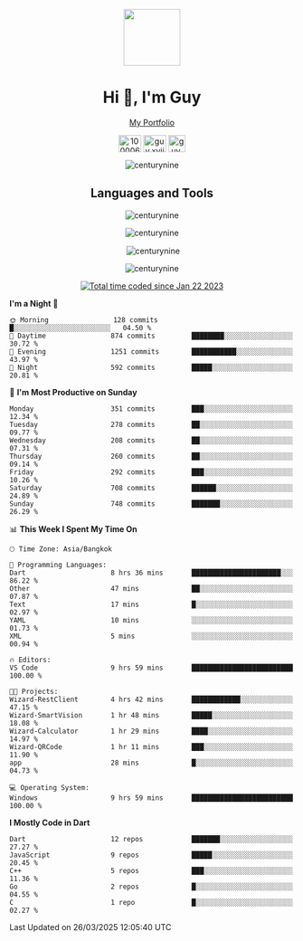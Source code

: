 
<p align="center"><a href="https://portfolio-nextjs-puce-omega.vercel.app/" traget="_blank"> <img src="https://user-images.githubusercontent.com/109062980/213915698-3e79c409-24f8-4471-a5f8-e7a842ad3a0a.gif" width="100" /> </a></p>
 
<h1 align="center">Hi 👋, I'm Guy</h1>
<p align="center"><a href="https://portfolio-nextjs-puce-omega.vercel.app/" traget="_blank"> My Portfolio </a></p>

<p align="center">
<a href="https://fb.com/100006608053988" target="blank"><img align="center" src="https://raw.githubusercontent.com/rahuldkjain/github-profile-readme-generator/master/src/images/icons/Social/facebook.svg" alt="100006608053988" height="30" width="40" /></a>
<a href="https://instagram.com/guy.xvii" target="blank"><img align="center" src="https://raw.githubusercontent.com/rahuldkjain/github-profile-readme-generator/master/src/images/icons/Social/instagram.svg" alt="guy.xvii" height="30" width="40" /></a>
<a href="mailto:lowlifeix@gmail.com" target="blank"><img align="center" src="https://user-images.githubusercontent.com/109062980/226533395-e26b601f-4b8f-456f-affd-55dc944b4149.png" alt="guy.xvii" height="30" width="30" /></a>
 
</p>

<p align="center"> <img src="https://komarev.com/ghpvc/?username=centurynine&label=Profile%20views&color=0e75b6&style=for-the-badge" alt="centurynine" /> </p>

<h2 align="center">Languages and Tools</h3>

<!-- https://skillicons.dev/ -->
<p align="center">
<img src="https://skillicons.dev/icons?i=react,nodejs,tailwind,mongodb,html,css,js,bootstrap,jquery,cloudflare,php,java,cpp,py,dart,flutter,firebase,androidstudio,git,github,linux,mysql,postman,nginx,express" alt="centurynine" /> 
</p>
 
<p align="center"><img align="center" src="https://github-readme-stats-sigma-five.vercel.app/api/top-langs?username=centurynine&show_icons=true&locale=en&layout=compact&theme=" alt="centurynine" /></p>

<p align="center">&nbsp;<img align="center" src="https://github-readme-stats-sigma-five.vercel.app/api?username=centurynine&show_icons=true&locale=en&theme=" alt="centurynine" /></p>

<p align="center"><img align="center" src="https://github-readme-streak-stats.herokuapp.com/?user=centurynine&theme=" alt="centurynine" /></p>
<p align="center">
<a href="https://wakatime.com/@9ded98d1-6308-4a11-a75a-63f31fdc4e7a"><img src="https://wakatime.com/badge/user/9ded98d1-6308-4a11-a75a-63f31fdc4e7a.svg" alt="Total time coded since Jan 22 2023" /></a>
  
<!--START_SECTION:waka-->
**I'm a Night 🦉** 

```text
🌞 Morning                128 commits         █░░░░░░░░░░░░░░░░░░░░░░░░   04.50 % 
🌆 Daytime                874 commits         ████████░░░░░░░░░░░░░░░░░   30.72 % 
🌃 Evening                1251 commits        ███████████░░░░░░░░░░░░░░   43.97 % 
🌙 Night                  592 commits         █████░░░░░░░░░░░░░░░░░░░░   20.81 % 
```
📅 **I'm Most Productive on Sunday** 

```text
Monday                   351 commits         ███░░░░░░░░░░░░░░░░░░░░░░   12.34 % 
Tuesday                  278 commits         ██░░░░░░░░░░░░░░░░░░░░░░░   09.77 % 
Wednesday                208 commits         ██░░░░░░░░░░░░░░░░░░░░░░░   07.31 % 
Thursday                 260 commits         ██░░░░░░░░░░░░░░░░░░░░░░░   09.14 % 
Friday                   292 commits         ███░░░░░░░░░░░░░░░░░░░░░░   10.26 % 
Saturday                 708 commits         ██████░░░░░░░░░░░░░░░░░░░   24.89 % 
Sunday                   748 commits         ███████░░░░░░░░░░░░░░░░░░   26.29 % 
```


📊 **This Week I Spent My Time On** 

```text
🕑︎ Time Zone: Asia/Bangkok

💬 Programming Languages: 
Dart                     8 hrs 36 mins       ██████████████████████░░░   86.22 % 
Other                    47 mins             ██░░░░░░░░░░░░░░░░░░░░░░░   07.87 % 
Text                     17 mins             █░░░░░░░░░░░░░░░░░░░░░░░░   02.97 % 
YAML                     10 mins             ░░░░░░░░░░░░░░░░░░░░░░░░░   01.73 % 
XML                      5 mins              ░░░░░░░░░░░░░░░░░░░░░░░░░   00.94 % 

🔥 Editors: 
VS Code                  9 hrs 59 mins       █████████████████████████   100.00 % 

🐱‍💻 Projects: 
Wizard-RestClient        4 hrs 42 mins       ████████████░░░░░░░░░░░░░   47.15 % 
Wizard-SmartVision       1 hr 48 mins        █████░░░░░░░░░░░░░░░░░░░░   18.08 % 
Wizard-Calculator        1 hr 29 mins        ████░░░░░░░░░░░░░░░░░░░░░   14.97 % 
Wizard-QRCode            1 hr 11 mins        ███░░░░░░░░░░░░░░░░░░░░░░   11.90 % 
app                      28 mins             █░░░░░░░░░░░░░░░░░░░░░░░░   04.73 % 

💻 Operating System: 
Windows                  9 hrs 59 mins       █████████████████████████   100.00 % 
```

**I Mostly Code in Dart** 

```text
Dart                     12 repos            ███████░░░░░░░░░░░░░░░░░░   27.27 % 
JavaScript               9 repos             █████░░░░░░░░░░░░░░░░░░░░   20.45 % 
C++                      5 repos             ███░░░░░░░░░░░░░░░░░░░░░░   11.36 % 
Go                       2 repos             █░░░░░░░░░░░░░░░░░░░░░░░░   04.55 % 
C                        1 repo              █░░░░░░░░░░░░░░░░░░░░░░░░   02.27 % 
```




 Last Updated on 26/03/2025 12:05:40 UTC
<!--END_SECTION:waka-->
  
</p>

